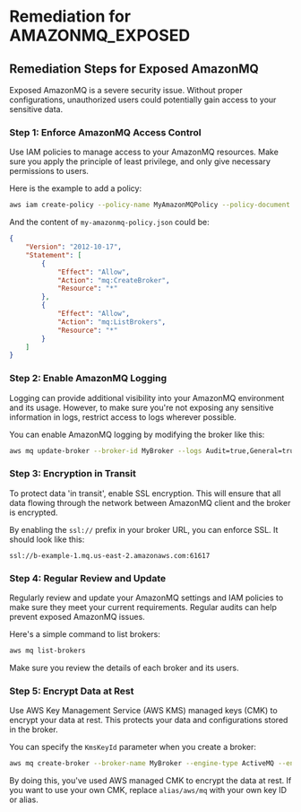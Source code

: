 # Remediation for AMAZONMQ_EXPOSED

## Remediation Steps for Exposed AmazonMQ
Exposed AmazonMQ is a severe security issue. Without proper configurations, unauthorized users could potentially gain access to your sensitive data.
### Step 1: Enforce AmazonMQ Access Control
Use IAM policies to manage access to your AmazonMQ resources. Make sure you apply the principle of least privilege, and only give necessary permissions to users.

Here is the example to add a policy:
```bash
aws iam create-policy --policy-name MyAmazonMQPolicy --policy-document file://my-amazonmq-policy.json
```
And the content of `my-amazonmq-policy.json` could be:

```json
{
    "Version": "2012-10-17",
    "Statement": [
        {
            "Effect": "Allow",
            "Action": "mq:CreateBroker",
            "Resource": "*"
        },
        {
            "Effect": "Allow",
            "Action": "mq:ListBrokers",
            "Resource": "*"
        }
    ]
}
```

### Step 2: Enable AmazonMQ Logging
Logging can provide additional visibility into your AmazonMQ environment and its usage. However, to make sure you're not exposing any sensitive information in logs, restrict access to logs wherever possible.

You can enable AmazonMQ logging by modifying the broker like this:

```bash
aws mq update-broker --broker-id MyBroker --logs Audit=true,General=true
```

### Step 3: Encryption in Transit
To protect data 'in transit', enable SSL encryption. This will ensure that all data flowing through the network between AmazonMQ client and the broker is encrypted.

By enabling the `ssl://` prefix in your broker URL, you can enforce SSL. It should look like this: 
```
ssl://b-example-1.mq.us-east-2.amazonaws.com:61617
```

### Step 4: Regular Review and Update
Regularly review and update your AmazonMQ settings and IAM policies to make sure they meet your current requirements. Regular audits can help prevent exposed AmazonMQ issues. 

Here's a simple command to list brokers:
 
```bash
aws mq list-brokers
```

Make sure you review the details of each broker and its users.

### Step 5: Encrypt Data at Rest
Use AWS Key Management Service (AWS KMS) managed keys (CMK) to encrypt your data at rest. This protects your data and configurations stored in the broker.

You can specify the `KmsKeyId` parameter when you create a broker:
```bash
aws mq create-broker --broker-name MyBroker --engine-type ActiveMQ --engine-version 5.15.10 --host-instance-type mq.t2.micro --auto-minor-version-upgrade --deployment-mode SINGLE_INSTANCE --kms-key-id alias/aws/mq
```
By doing this, you've used AWS managed CMK to encrypt the data at rest. If you want to use your own CMK, replace `alias/aws/mq` with your own key ID or alias.